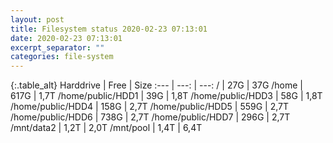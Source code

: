 ```yaml
---
layout: post
title: Filesystem status 2020-02-23 07:13:01
date: 2020-02-23 07:13:01
excerpt_separator: ""
categories: file-system
---
```

{:.table_alt}
Harddrive | Free | Size
:--- | ---: | ---:
/ | 27G | 37G
/home | 617G | 1,7T
/home/public/HDD1 | 39G | 1,8T
/home/public/HDD3 | 58G | 1,8T
/home/public/HDD4 | 158G | 2,7T
/home/public/HDD5 | 559G | 2,7T
/home/public/HDD6 | 738G | 2,7T
/home/public/HDD7 | 296G | 2,7T
/mnt/data2 | 1,2T | 2,0T
/mnt/pool | 1,4T | 6,4T
